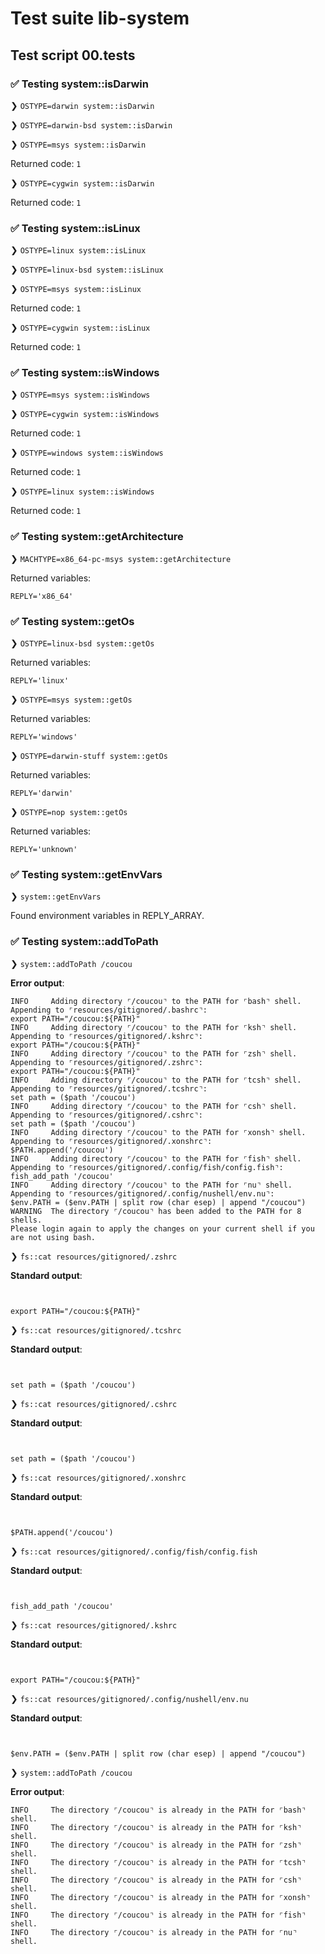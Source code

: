# Test suite lib-system

## Test script 00.tests

### ✅ Testing system::isDarwin

❯ `OSTYPE=darwin system::isDarwin`

❯ `OSTYPE=darwin-bsd system::isDarwin`

❯ `OSTYPE=msys system::isDarwin`

Returned code: `1`

❯ `OSTYPE=cygwin system::isDarwin`

Returned code: `1`

### ✅ Testing system::isLinux

❯ `OSTYPE=linux system::isLinux`

❯ `OSTYPE=linux-bsd system::isLinux`

❯ `OSTYPE=msys system::isLinux`

Returned code: `1`

❯ `OSTYPE=cygwin system::isLinux`

Returned code: `1`

### ✅ Testing system::isWindows

❯ `OSTYPE=msys system::isWindows`

❯ `OSTYPE=cygwin system::isWindows`

Returned code: `1`

❯ `OSTYPE=windows system::isWindows`

Returned code: `1`

❯ `OSTYPE=linux system::isWindows`

Returned code: `1`

### ✅ Testing system::getArchitecture

❯ `MACHTYPE=x86_64-pc-msys system::getArchitecture`

Returned variables:

```text
REPLY='x86_64'
```

### ✅ Testing system::getOs

❯ `OSTYPE=linux-bsd system::getOs`

Returned variables:

```text
REPLY='linux'
```

❯ `OSTYPE=msys system::getOs`

Returned variables:

```text
REPLY='windows'
```

❯ `OSTYPE=darwin-stuff system::getOs`

Returned variables:

```text
REPLY='darwin'
```

❯ `OSTYPE=nop system::getOs`

Returned variables:

```text
REPLY='unknown'
```

### ✅ Testing system::getEnvVars

❯ `system::getEnvVars`

Found environment variables in REPLY_ARRAY.

### ✅ Testing system::addToPath

❯ `system::addToPath /coucou`

**Error output**:

```text
INFO     Adding directory ⌜/coucou⌝ to the PATH for ⌜bash⌝ shell.
Appending to ⌜resources/gitignored/.bashrc⌝:
export PATH="/coucou:${PATH}"
INFO     Adding directory ⌜/coucou⌝ to the PATH for ⌜ksh⌝ shell.
Appending to ⌜resources/gitignored/.kshrc⌝:
export PATH="/coucou:${PATH}"
INFO     Adding directory ⌜/coucou⌝ to the PATH for ⌜zsh⌝ shell.
Appending to ⌜resources/gitignored/.zshrc⌝:
export PATH="/coucou:${PATH}"
INFO     Adding directory ⌜/coucou⌝ to the PATH for ⌜tcsh⌝ shell.
Appending to ⌜resources/gitignored/.tcshrc⌝:
set path = ($path '/coucou')
INFO     Adding directory ⌜/coucou⌝ to the PATH for ⌜csh⌝ shell.
Appending to ⌜resources/gitignored/.cshrc⌝:
set path = ($path '/coucou')
INFO     Adding directory ⌜/coucou⌝ to the PATH for ⌜xonsh⌝ shell.
Appending to ⌜resources/gitignored/.xonshrc⌝:
$PATH.append('/coucou')
INFO     Adding directory ⌜/coucou⌝ to the PATH for ⌜fish⌝ shell.
Appending to ⌜resources/gitignored/.config/fish/config.fish⌝:
fish_add_path '/coucou'
INFO     Adding directory ⌜/coucou⌝ to the PATH for ⌜nu⌝ shell.
Appending to ⌜resources/gitignored/.config/nushell/env.nu⌝:
$env.PATH = ($env.PATH | split row (char esep) | append "/coucou")
WARNING  The directory ⌜/coucou⌝ has been added to the PATH for 8 shells.
Please login again to apply the changes on your current shell if you are not using bash.
```

❯ `fs::cat resources/gitignored/.zshrc`

**Standard output**:

```text


export PATH="/coucou:${PATH}"

```

❯ `fs::cat resources/gitignored/.tcshrc`

**Standard output**:

```text


set path = ($path '/coucou')

```

❯ `fs::cat resources/gitignored/.cshrc`

**Standard output**:

```text


set path = ($path '/coucou')

```

❯ `fs::cat resources/gitignored/.xonshrc`

**Standard output**:

```text


$PATH.append('/coucou')

```

❯ `fs::cat resources/gitignored/.config/fish/config.fish`

**Standard output**:

```text


fish_add_path '/coucou'

```

❯ `fs::cat resources/gitignored/.kshrc`

**Standard output**:

```text


export PATH="/coucou:${PATH}"

```

❯ `fs::cat resources/gitignored/.config/nushell/env.nu`

**Standard output**:

```text


$env.PATH = ($env.PATH | split row (char esep) | append "/coucou")

```

❯ `system::addToPath /coucou`

**Error output**:

```text
INFO     The directory ⌜/coucou⌝ is already in the PATH for ⌜bash⌝ shell.
INFO     The directory ⌜/coucou⌝ is already in the PATH for ⌜ksh⌝ shell.
INFO     The directory ⌜/coucou⌝ is already in the PATH for ⌜zsh⌝ shell.
INFO     The directory ⌜/coucou⌝ is already in the PATH for ⌜tcsh⌝ shell.
INFO     The directory ⌜/coucou⌝ is already in the PATH for ⌜csh⌝ shell.
INFO     The directory ⌜/coucou⌝ is already in the PATH for ⌜xonsh⌝ shell.
INFO     The directory ⌜/coucou⌝ is already in the PATH for ⌜fish⌝ shell.
INFO     The directory ⌜/coucou⌝ is already in the PATH for ⌜nu⌝ shell.
```

